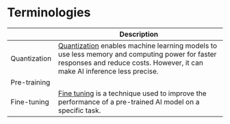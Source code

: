 # Terminologies

|              | Description                                                                                                                                                                                                                                      |
|--------------|--------------------------------------------------------------------------------------------------------------------------------------------------------------------------------------------------------------------------------------------------|
| Quantization | [Quantization](https://www.cloudflare.com/en-gb/learning/ai/what-is-quantization/) enables machine learning models to use less memory and computing power for faster responses and reduce costs. However, it can make AI inference less precise. |
| Pre-training |                                                                                                                                                                                                                                                  |
| Fine-tuning  | [Fine tuning](https://medium.com/@garethcull/fine-tuning-ai-models-a-practical-guide-for-beginners-dc313b2e0f76) is a technique used to improve the performance of a pre-trained AI model on a specific task.                                    |